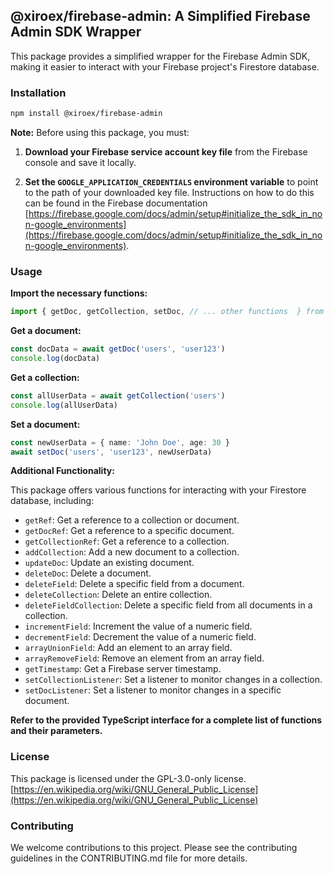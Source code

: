 ## @xiroex/firebase-admin: A Simplified Firebase Admin SDK Wrapper

This package provides a simplified wrapper for the Firebase Admin SDK, making it easier to interact with your Firebase project's Firestore database.

### Installation

```bash
npm install @xiroex/firebase-admin
```

**Note:** Before using this package, you must:

1. **Download your Firebase service account key file** from the Firebase console and save it locally.

2. **Set the `GOOGLE_APPLICATION_CREDENTIALS` environment variable** to point to the path of your downloaded key file. Instructions on how to do this can be found in the Firebase documentation [https://firebase.google.com/docs/admin/setup#initialize_the_sdk_in_non-google_environments](https://firebase.google.com/docs/admin/setup#initialize_the_sdk_in_non-google_environments).

### Usage

**Import the necessary functions:**

```typescript
import { getDoc, getCollection, setDoc, // ... other functions  } from '@xiroex/firebase-admin'
```

**Get a document:**

```typescript
const docData = await getDoc('users', 'user123')
console.log(docData)
```

**Get a collection:**

```typescript
const allUserData = await getCollection('users')
console.log(allUserData)
```

**Set a document:**

```typescript
const newUserData = { name: 'John Doe', age: 30 }
await setDoc('users', 'user123', newUserData)
```

**Additional Functionality:**

This package offers various functions for interacting with your Firestore database, including:

* `getRef`: Get a reference to a collection or document.
* `getDocRef`: Get a reference to a specific document.
* `getCollectionRef`: Get a reference to a collection.
* `addCollection`: Add a new document to a collection.
* `updateDoc`: Update an existing document.
* `deleteDoc`: Delete a document.
* `deleteField`: Delete a specific field from a document.
* `deleteCollection`: Delete an entire collection.
* `deleteFieldCollection`: Delete a specific field from all documents in a collection.
* `incrementField`: Increment the value of a numeric field.
* `decrementField`: Decrement the value of a numeric field.
* `arrayUnionField`: Add an element to an array field.
* `arrayRemoveField`: Remove an element from an array field.
* `getTimestamp`: Get a Firebase server timestamp.
* `setCollectionListener`: Set a listener to monitor changes in a collection.
* `setDocListener`: Set a listener to monitor changes in a specific document.

**Refer to the provided TypeScript interface for a complete list of functions and their parameters.**

### License

This package is licensed under the GPL-3.0-only license. [https://en.wikipedia.org/wiki/GNU_General_Public_License](https://en.wikipedia.org/wiki/GNU_General_Public_License)

### Contributing

We welcome contributions to this project. Please see the contributing guidelines in the CONTRIBUTING.md file for more details.
